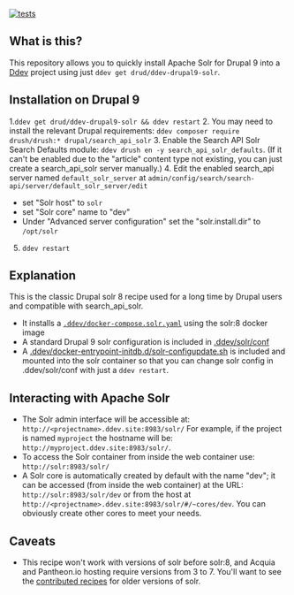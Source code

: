 [![tests](https://github.com/drud/ddev-drupal9-solr/actions/workflows/tests.yml/badge.svg)](https://github.com/drud/ddev-drupal9-solr/actions/workflows/tests.yml)

## What is this?

This repository allows you to quickly install Apache Solr for Drupal 9 into a [Ddev](https://ddev.readthedocs.io) project using just `ddev get drud/ddev-drupal9-solr`.

## Installation on Drupal 9

1.`ddev get drud/ddev-drupal9-solr && ddev restart`
2. You may need to install the relevant Drupal requirements: `ddev composer require drush/drush:* drupal/search_api_solr`
3. Enable the Search API Solr Search Defaults module: `ddev drush en -y search_api_solr_defaults`. (If it can't be enabled due to the "article" content type not existing, you can just create a search_api_solr server manually.)
4. Edit the enabled search_api server named `default_solr_server` at `admin/config/search/search-api/server/default_solr_server/edit`
  * set "Solr host" to `solr`
  * set "Solr core" name to "dev"
  * Under "Advanced server configuration" set the "solr.install.dir" to `/opt/solr`
5. `ddev restart`

## Explanation

This is the classic Drupal solr 8 recipe used for a long time by Drupal users and compatible with search_api_solr. 

* It installs a [`.ddev/docker-compose.solr.yaml`](docker-compose.solr.yaml) using the solr:8 docker image
* A standard Drupal 9 solr configuration is included in [.ddev/solr/conf](.ddev/solr/conf)
* A [.ddev/docker-entrypoint-initdb.d/solr-configupdate.sh](solr/docker-entrypoint-initdb.d/solr-configupdate.sh) is included and mounted into the solr container so that you can change solr config in .ddev/solr/conf with just a `ddev restart`.

## Interacting with Apache Solr

* The Solr admin interface will be accessible at: `http://<projectname>.ddev.site:8983/solr/` For example, if the project is named `myproject` the hostname will be: `http://myproject.ddev.site:8983/solr/`.
* To access the Solr container from inside the web container use: `http://solr:8983/solr/`
* A Solr core is automatically created by default with the name "dev"; it can be accessed (from inside the web container) at the URL: `http://solr:8983/solr/dev` or from the host at `http://<projectname>.ddev.site:8983/solr/#/~cores/dev`. You can obviously create other cores to meet your needs.

## Caveats
* This recipe won't work with versions of solr before solr:8, and Acquia and Pantheon.io hosting require versions from 3 to 7. You'll want to see the [contributed recipes](https://github.com/drud/ddev-contrib) for older versions of solr.
